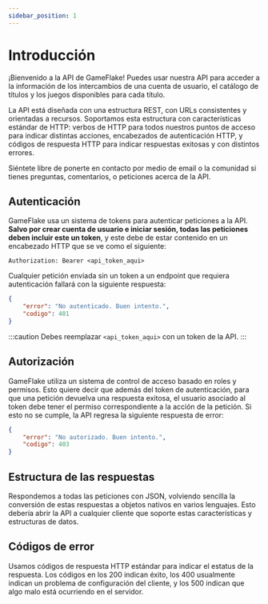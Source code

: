 ```yaml
---
sidebar_position: 1
---
```


# Introducción
¡Bienvenido a la API de GameFlake! Puedes usar nuestra API para acceder a la información de los intercambios de una cuenta de usuario, el catálogo de títulos y los juegos disponibles para cada
título.

La API está diseñada con una estructura REST, con URLs consistentes y orientadas a recursos.
Soportamos esta estructura con características estándar de HTTP: verbos de HTTP para todos nuestros puntos de acceso para indicar distintas acciones, encabezados de autenticación HTTP, y códigos de respuesta HTTP para indicar respuestas exitosas y con distintos errores. 

Siéntete libre de ponerte en contacto por medio de email o la comunidad si tienes preguntas, comentarios, o peticiones acerca de la API.


## Autenticación
GameFlake usa un sistema de tokens para autenticar peticiones a la API. **Salvo por crear cuenta de usuario e iniciar sesión, todas las peticiones deben incluir este un token**, y este debe de estar contenido en un
encabezado HTTP que se ve como el siguiente:

`Authorization: Bearer <api_token_aqui>`

Cualquier petición enviada sin un token a un endpoint que requiera autenticación fallará con la 
siguiente respuesta:
```json
{
    "error": "No autenticado. Buen intento.",
    "codigo": 401
}
```

:::caution
Debes reemplazar `<api_token_aqui>` con un token de la API.
:::


## Autorización
GameFlake utiliza un sistema de control de acceso basado en roles y permisos. Esto quiere decir que además del token de autenticación, para que una petición devuelva una respuesta exitosa, el usuario
asociado al token debe tener el permiso correspondiente a la acción de la petición. Si esto no se 
cumple, la API regresa la siguiente respuesta de error:
```json
{
    "error": "No autorizado. Buen intento.",
    "codigo": 403
}
```

## Estructura de las respuestas
Respondemos a todas las peticiones con JSON, volviendo sencilla la conversión de estas respuestas a objetos nativos en varios lenguajes. Esto debería abrir la API a cualquier cliente que soporte estas características y estructuras de datos.

## Códigos de error
Usamos códigos de respuesta HTTP estándar para indicar el estatus de la respuesta. Los códigos en los 200 indican éxito, los 400 usualmente indican un problema de configuración del cliente, y los 500 indican que algo malo está ocurriendo en el servidor.